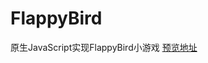 # FlappyBird
原生JavaScript实现FlappyBird小游戏
[预览地址](https://xiaoxiongzi.github.io/FlappyBird/index.html)
